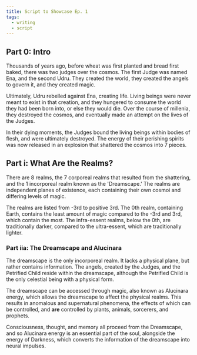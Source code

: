 ```yaml
---
title: Script to Showcase Ep. 1
tags:
  - writing
  - script
---
```

## Part 0: Intro
Thousands of years ago, before wheat was first planted and bread first baked, there was two judges over the cosmos. The first Judge was named Ena, and the second Udru. They created the world, they created the angels to govern it, and they created magic.

Ultimately, Udru rebelled against Ena, creating life. Living beings were never meant to exist in that creation, and they hungered to consume the world they had been born into, or else they would die. Over the course of millenia, they destroyed the cosmos, and eventually made an attempt on the lives of the Judges.

In their dying moments, the Judges bound the living beings within bodies of flesh, and were ultimately destroyed. The energy of their perishing spirits was now released in an explosion that shattered the cosmos into 7 pieces.
## Part i: What Are the Realms?
There are 8 realms, the 7 corporeal realms that resulted from the shattering, and the 1 incorporeal realm known as the 'Dreamscape.' The realms are independent planes of existence, each containing their own cosmoi and differing levels of magic.

The realms are listed from -3rd to positive 3rd. The 0th realm, containing Earth, contains the least amount of magic compared to the -3rd and 3rd, which contain the most. The infra-essent realms, below the 0th, are traditionally darker, compared to the ultra-essent, which are traditionally lighter.
### Part iia: The Dreamscape and Alucinara
The dreamscape is the only incorporeal realm. It lacks a physical plane, but rather contains information. The angels, created by the Judges, and the Petrified Child reside within the dreamscape, although the Petrified Child is the only celestial being with a physical form.

The dreamscape can be accessed through magic, also known as Alucinara energy, which allows the dreamscape to affect the physical realms. This results in anomalous and supernatural phenomena, the effects of which can be controlled, and **are** controlled by plants, animals, sorcerers, and prophets.

Consciousness, thought, and memory all proceed from the Dreamscape, and so Alucinara energy is an essential part of the soul, alongside the energy of Darkness, which converts the information of the dreamscape into neural impulses.